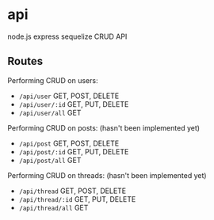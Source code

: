 # api
node.js express sequelize CRUD API

## Routes
Performing CRUD on users:
- `/api/user` GET, POST, DELETE
- `/api/user/:id` GET, PUT, DELETE
- `/api/user/all` GET

Performing CRUD on posts: (hasn't been implemented yet)
- `/api/post` GET, POST, DELETE
- `/api/post/:id` GET, PUT, DELETE
- `/api/post/all` GET

Performing CRUD on threads: (hasn't been implemented yet)
- `/api/thread` GET, POST, DELETE
- `/api/thread/:id` GET, PUT, DELETE
- `/api/thread/all` GET
